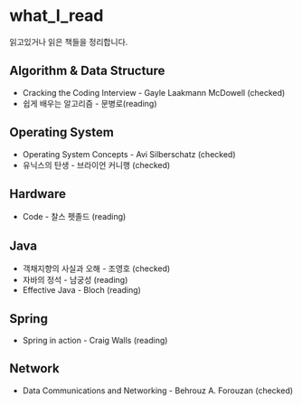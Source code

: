 # what_I_read
읽고있거나 읽은 책들을 정리합니다.

## Algorithm & Data Structure
- Cracking the Coding Interview - Gayle Laakmann McDowell (checked)  
- 쉽게 배우는 알고리즘 - 문병로(reading)  

## Operating System
- Operating System Concepts - Avi Silberschatz (checked)  
- 유닉스의 탄생 - 브라이언 커니행 (checked)  

## Hardware
- Code - 찰스 펫졸드 (reading)  

## Java
- 객채지향의 사실과 오해 - 조영호 (checked)
- 자바의 정석 - 남궁성 (reading)  
- Effective Java - Bloch  (reading)

## Spring
- Spring in action - Craig Walls  (reading)

## Network
- Data Communications and Networking - Behrouz A. Forouzan (checked)
